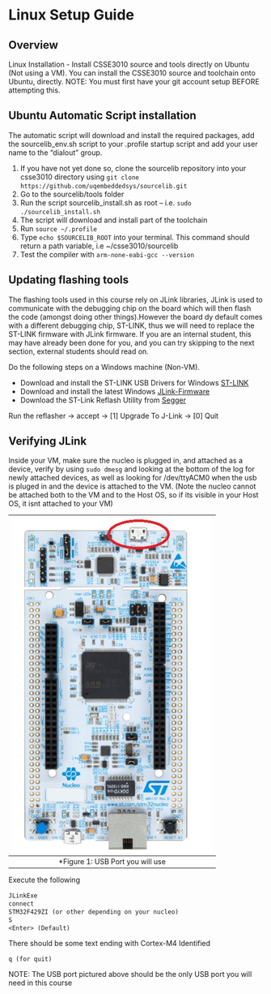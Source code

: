 # Linux Setup Guide

## Overview
Linux Installation - Install CSSE3010 source and tools directly on Ubuntu (Not using a VM). You can install the CSSE3010 source and toolchain onto Ubuntu, directly. NOTE: You must first have your git account setup BEFORE attempting this.

## Ubuntu Automatic Script installation
The automatic script will download and install the required packages, add the sourcelib_env.sh script to your .profile startup script and add your user name to the “dialout” group.
 
1. If you have not yet done so, clone the sourcelib repository into your csse3010 directory using `git clone https://github.com/uqembeddedsys/sourcelib.git`
2. Go to the sourcelib/tools folder
3. Run the script sourcelib_install.sh as root – i.e. `sudo ./sourcelib_install.sh`
4. The script will download and install part of the toolchain
5. Run `source ~/.profile` 
6. Type `echo $SOURCELIB_ROOT` into your terminal. This command should return a path variable, i.e ~/csse3010/sourcelib
7. Test the compiler with `arm-none-eabi-gcc --version`

## Updating flashing tools

The flashing tools used in this course rely on JLink libraries, JLink is used to communicate with the debugging chip on the board which will then flash the code (amongst doing other things).However the board dy default comes with a different debugging chip, ST-LINK, thus we will need to replace the ST-LINK firmware with JLink firmware. If you are an internal student, this may have already been done for you, and you can try skipping to the next section, external students should read on.

Do the following steps on a Windows machine (Non-VM).

* Download and install the ST-LINK USB Drivers for Windows [ST-LINK](https://www.st.com/en/development-tools/stsw-link009.html)
* Download and install the latest Windows [JLink-Firmware](https://www.segger.com/downloads/jlink/)
* Download the ST-Link Reflash Utility from [Segger](https://www.segger.com/downloads/jlink/#STLink_Reflash)

Run the reflasher -> accept -> [1] Upgrade To J-Link -> [0] Quit

## Verifying JLink

Inside your VM, make sure the nucleo is plugged in, and attached as a device, verify by using `sudo dmesg` and looking at the bottom of the log for newly attached devices, as well as looking for /dev/ttyACM0 when the usb is pluged in and the device is attached to the VM. (Note the nucleo cannot be attached both to the VM and to the Host OS, so if its visible in your Host OS, it isnt attached to your VM)

| ![flashing usb port](images/usb.jpg) |
|:--:|
| *Figure 1: USB Port you will use|

Execute the following

```
JLinkExe
connect
STM32F429ZI (or other depending on your nucleo)
S
<Enter> (Default)
```

There should be some text ending with Cortex-M4 Identified

```
q (for quit)
```
NOTE: The USB port pictured above should be the only USB port you will need in this course